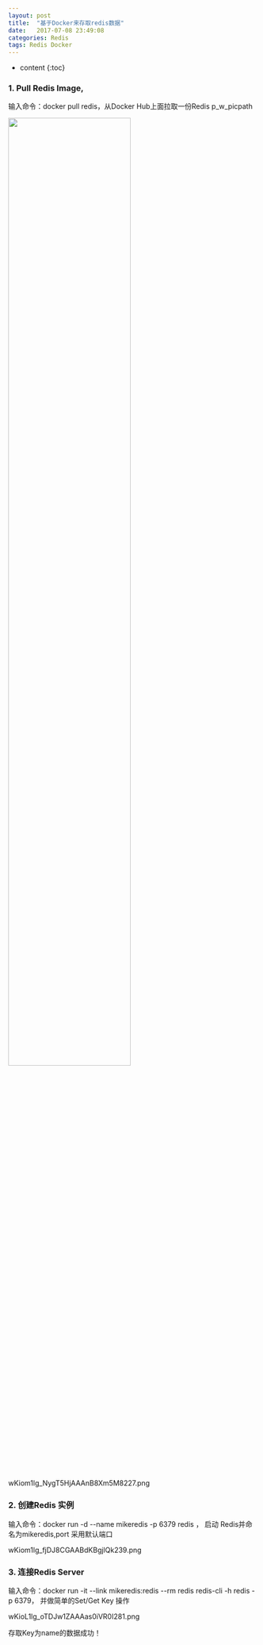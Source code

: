 ```yaml
---
layout: post
title:  "基于Docker来存取redis数据"
date:   2017-07-08 23:49:08
categories: Redis
tags: Redis Docker
---
```


* content
{:toc}

### 1. Pull Redis Image, 

输入命令：docker pull redis，从Docker Hub上面拉取一份Redis p_w_picpath

<a href="https://cubic-bezier.com/">
  <img width="70%" src="https://yuanzhitang.github.io/images/pull-redis-image.png"/>
</a>



wKiom1lg_NygT5HjAAAnB8Xm5M8227.png



### 2. 创建Redis 实例

输入命令：docker run -d --name mikeredis -p 6379 redis ， 启动 Redis并命名为mikeredis,port 采用默认端口



wKiom1lg_fjDJ8CGAABdKBgjlQk239.png



### 3.  连接Redis Server

输入命令：docker run -it --link mikeredis:redis --rm redis redis-cli -h redis -p 6379，
并做简单的Set/Get Key 操作



wKioL1lg_oTDJw1ZAAAas0iVR0I281.png

存取Key为name的数据成功！